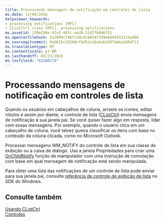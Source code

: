 ```yaml
---
title: Processando mensagens de notificação em controles de lista
ms.date: 11/04/2016
helpviewer_keywords:
- processing notifications [MFC]
- CListCtrl class [MFC], processing notifications
ms.assetid: 1f0e296e-d2a3-48fc-ae38-51d7fb096f51
ms.openlocfilehash: 2a7899c74bfcddcdc8d54f7d9eb894553115ad66
ms.sourcegitcommit: 0ab61bc3d2b6cfbd52a16c6ab2b97a8ea1864f12
ms.translationtype: MT
ms.contentlocale: pt-BR
ms.lasthandoff: 04/23/2019
ms.locfileid: "62160179"
---
```

# <a name="processing-notification-messages-in-list-controls"></a>Processando mensagens de notificação em controles de lista

Quando os usuários em cabeçalhos de coluna, arraste os ícones, editar rótulos e assim por diante, o controle de lista ([CListCtrl](../mfc/reference/clistctrl-class.md)) envia mensagens de notificação à sua janela pai. Se você quiser fazer algo em resposta, lidar com essas mensagens. Por exemplo, quando o usuário clica em um cabeçalho de coluna, você talvez queira classificar os itens com base no conteúdo da coluna clicada, como no Microsoft Outlook.

Processar mensagens WM_NOTIFY do controle de lista em sua classe de exibição ou a caixa de diálogo. Use a janela Propriedades para criar uma [OnChildNotify](../mfc/reference/cwnd-class.md#onchildnotify) função de manipulador com uma instrução de comutação com base em qual mensagem de notificação está sendo manipulada.

Para obter uma lista das notificações de um controle de lista pode enviar para sua janela pai, consulte [referência de controle de exibição de lista](/windows/desktop/Controls/list-view-control-reference) no SDK do Windows.

## <a name="see-also"></a>Consulte também

[Usando CListCtrl](../mfc/using-clistctrl.md)<br/>
[Controles](../mfc/controls-mfc.md)

